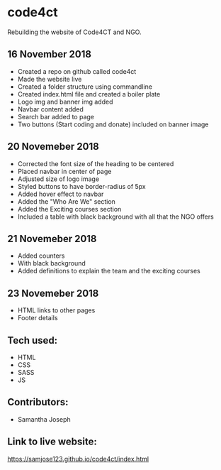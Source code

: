 # code4ct
Rebuilding the website of Code4CT  and NGO.


## 16 November 2018

- Created a repo on github called code4ct
- Made the website live
- Created a folder structure using commandline
- Created index.html file and created a boiler plate
- Logo img and banner img added
- Navbar content added
- Search bar added to page
- Two buttons (Start coding and donate) included on banner image

## 20 Novemeber 2018

- Corrected the font size of the heading to be centered
- Placed navbar in center of page
- Adjusted size of logo image
- Styled buttons to have border-radius of 5px
- Added hover effect to navbar
- Added the "Who Are We" section
- Added the Exciting courses section
- Included a table with black background with all that the NGO offers

##  21 Novemeber 2018

- Added counters
- With black background
- Added definitions to explain the team and the exciting courses

## 23 Novemeber 2018 

- HTML links to other pages
- Footer details


## Tech used:

- HTML
- CSS
- SASS
- JS

## Contributors:

- Samantha Joseph

## Link to live website:
https://samjose123.github.io/code4ct/index.html